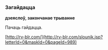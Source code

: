 ### Загайдацца
**дзеяслоў, закончанае трыванне**

Пачаць гайдацца.

<a rel="author">[http://rv-blr.com/](http://rv-blr.com/slounik.jsp?letterId=0&maskId=0&pageId=989)</a>

